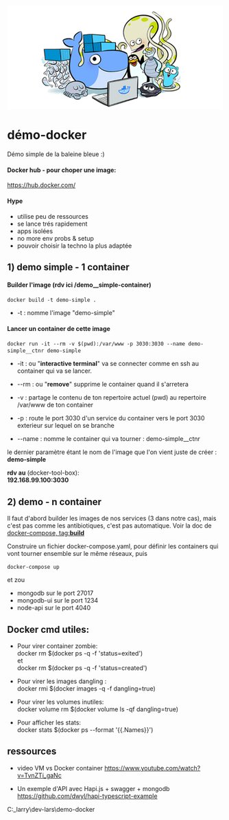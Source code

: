![alt text](img/docker-is-your-firend.png)


# démo-docker  

Démo simple de la baleine bleue :)  

#### Docker hub - pour choper une image:  
https://hub.docker.com/

#### Hype 

- utilise peu de ressources
- se lance trés rapidement
- apps isolées
- no more env probs & setup
- pouvoir choisir la techno la plus adaptée 

## 1) demo simple - 1 container

#### Builder l'image (rdv ici /demo__simple-container)

```
docker build -t demo-simple .
```

- -t : nomme l'image "demo-simple"  


#### Lancer un container de cette image  

```
docker run -it --rm -v $(pwd):/var/www -p 3030:3030 --name demo-simple__ctnr demo-simple
```  

- -it : ou "**interactive terminal**" va se connecter comme en ssh au container qui va se lancer.  
  
- --rm : ou "**remove**" supprime le container quand il s'arretera  

- -v : partage le contenu de ton repertoire actuel (pwd) au repertoire /var/www de ton container

- -p : route le port 3030 d'un service du container vers le port 3030 exterieur sur lequel on se branche

- --name : nomme le container qui va tourner : demo-simple__ctnr  

le dernier paramètre étant le nom de l'image que l'on vient juste de créer : **demo-simple**

**rdv au** (docker-tool-box):  
**192.168.99.100:3030**


## 2) demo - n container

Il faut d'abord builder les images de nos services (3 dans notre cas), mais c'est pas comme les antibiotiques, c'est pas automatique. Voir la doc de [docker-compose, tag:**build**](https://docs.docker.com/compose/compose-file/#build)

Construire un fichier docker-compose.yaml, pour définir les containers qui vont tourner ensemble sur le même réseaux, puis

```
docker-compose up
```

et zou   
 
- mongodb sur le port 27017
- mongodb-ui sur le port 1234
- node-api sur le port 4040

## Docker cmd utiles:  

- Pour virer container zombie:  
    docker rm $(docker ps -q -f 'status=exited')  
    et  
    docker rm $(docker ps -q -f 'status=created')  

- Pour virer les images dangling :  
    docker rmi $(docker images -q -f dangling=true)  

- Pour virer les volumes inutiles:  
    docker volume rm $(docker volume ls -qf dangling=true)
    
- Pour afficher les stats:  
    docker stats $(docker ps --format '{{.Names}}')  


## ressources

- video VM vs Docker container
https://www.youtube.com/watch?v=TvnZTi_gaNc

- Un exemple d'API avec Hapi.js + swagger + mongodb  
https://github.com/dwyl/hapi-typescript-example


C:\_larry\dev-lars\demo-docker